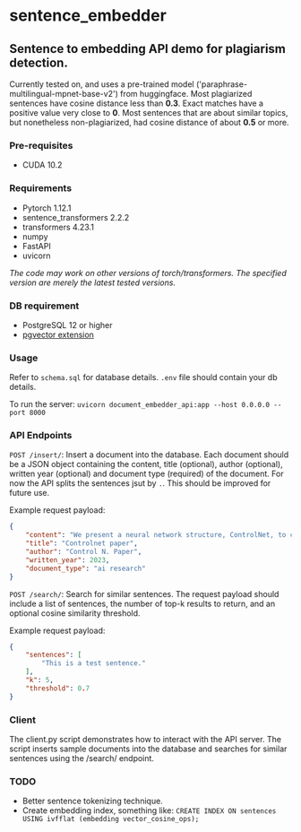 # sentence_embedder

## Sentence to embedding API demo for plagiarism detection.
Currently tested on, and uses a pre-trained model ('paraphrase-multilingual-mpnet-base-v2') from huggingface. Most plagiarized sentences have cosine distance less than **0.3**. Exact matches have a positive value very close to **0**. Most sentences that are about similar topics, but nonetheless non-plagiarized, had cosine distance of about **0.5** or more.

### Pre-requisites
* CUDA 10.2

### Requirements
* Pytorch 1.12.1
* sentence_transformers 2.2.2
* transformers 4.23.1
* numpy
* FastAPI
* uvicorn

*The code may work on other versions of torch/transformers. The specified version are merely the latest tested versions.*

### DB requirement

- PostgreSQL 12 or higher
- [pgvector extension](https://github.com/pgvector/pgvector)

### Usage

Refer to `schema.sql` for database details. `.env` file should contain your db details.

To run the server:
`uvicorn document_embedder_api:app --host 0.0.0.0 --port 8000`

### API Endpoints

`POST /insert/`: Insert a document into the database. Each document should be a JSON object containing the content, title (optional), author (optional), written year (optional) and document type (required) of the document. For now the API splits the sentences jsut by `.`. This should be improved for future use.

Example request payload:

```json
{
    "content": "We present a neural network structure, ControlNet, to control pretrained large diffusion models to support additional input conditions. The ControlNet learns task-specific conditions in an end-to-end way, and the learning is robust even when the training dataset is small (< 50k)",
    "title": "Controlnet paper",
    "author": "Control N. Paper",
    "written_year": 2023,
    "document_type": "ai research"
}
```

`POST /search/`: Search for similar sentences. The request payload should include a list of sentences, the number of top-k results to return, and an optional cosine similarity threshold.

Example request payload:

```json
{
    "sentences": [
        "This is a test sentence."
    ],
    "k": 5,
    "threshold": 0.7
}
```
### Client
The client.py script demonstrates how to interact with the API server. The script inserts sample documents into the database and searches for similar sentences using the /search/ endpoint. 

### TODO

* Better sentence tokenizing technique.
* Create embedding index, something like: `CREATE INDEX ON sentences USING ivfflat (embedding vector_cosine_ops);`


